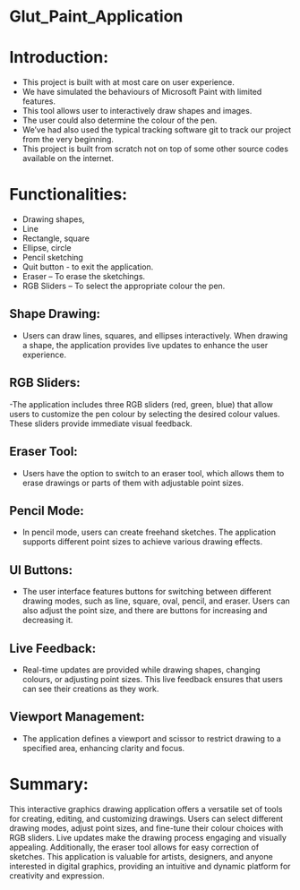 # Glut_Paint_Application

# Introduction:
-	This project is built with at most care on user experience.
-	We have simulated the behaviours of Microsoft Paint with limited features.
-	This tool allows user to interactively draw shapes and images.
-	The user could also determine the colour of the pen.
-	We’ve had also used the typical tracking software git to track our project from the very beginning.
-	This project is built from scratch not on top of some other source codes available on the internet.

	 
# Functionalities:
-	Drawing shapes,
-	Line
-	Rectangle, square
-	Ellipse, circle
-	Pencil sketching
-	Quit button - to exit the application.
-	Eraser – To erase the sketchings.
- RGB Sliders – To select the appropriate colour the pen.

## Shape Drawing: 
- Users can draw lines, squares, and ellipses interactively. When drawing a shape, the application provides live updates to enhance the user experience.

## RGB Sliders: 
  -The application includes three RGB sliders (red, green, blue) that allow users to customize the pen colour by selecting the desired colour values. These sliders provide immediate visual feedback.

## Eraser Tool: 
  - Users have the option to switch to an eraser tool, which allows them to erase drawings or parts of them with adjustable point sizes.

## Pencil Mode: 
  - In pencil mode, users can create freehand sketches. The application supports different point sizes to achieve various drawing effects.

## UI Buttons: 
  - The user interface features buttons for switching between different drawing modes, such as line, square, oval, pencil, and eraser. Users can also adjust the point size, and there are buttons for increasing and decreasing it.

## Live Feedback:
  - Real-time updates are provided while drawing shapes, changing colours, or adjusting point sizes. This live feedback ensures that users can see their creations as they work.

## Viewport Management: 
  - The application defines a viewport and scissor to restrict drawing to a specified area, enhancing clarity and focus.

# Summary:
  This interactive graphics drawing application offers a versatile set of tools for creating, editing, and customizing drawings. Users can select different drawing modes, adjust point sizes, and fine-tune their colour choices with RGB sliders. Live updates make the drawing process engaging and visually appealing. Additionally, the eraser tool allows for easy correction of sketches. This application is valuable for artists, designers, and anyone interested in digital graphics, providing an intuitive and dynamic platform for creativity and expression.
